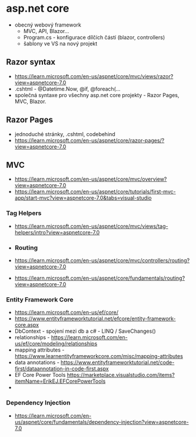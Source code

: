 # asp.net core
* obecný webový framework
  * MVC, API, Blazor...
  * Program.cs - konfigurace dílčích částí (blazor, controllers)
  * šablony ve VS na nový projekt

## Razor syntax

* https://learn.microsoft.com/en-us/aspnet/core/mvc/views/razor?view=aspnetcore-7.0
* .cshtml - @Datetime.Now, @if, @foreach(...
* společná syntaxe pro všechny asp.net core projekty - Razor Pages, MVC, Blazor.

## Razor Pages
* jednoduché stránky, .cshtml, codebehind
* https://learn.microsoft.com/en-us/aspnet/core/razor-pages/?view=aspnetcore-7.0

## MVC
* https://learn.microsoft.com/en-us/aspnet/core/mvc/overview?view=aspnetcore-7.0
* https://learn.microsoft.com/en-us/aspnet/core/tutorials/first-mvc-app/start-mvc?view=aspnetcore-7.0&tabs=visual-studio

### Tag Helpers
* https://learn.microsoft.com/en-us/aspnet/core/mvc/views/tag-helpers/intro?view=aspnetcore-7.0

* ### Routing
* https://learn.microsoft.com/en-us/aspnet/core/mvc/controllers/routing?view=aspnetcore-7.0
* https://learn.microsoft.com/en-us/aspnet/core/fundamentals/routing?view=aspnetcore-7.0

### Entity Framework Core
* https://learn.microsoft.com/en-us/ef/core/
* https://www.entityframeworktutorial.net/efcore/entity-framework-core.aspx
* DbContext - spojení mezi db a c# - LINQ / SaveChanges()
* relationships - https://learn.microsoft.com/en-us/ef/core/modeling/relationships
* mapping attributes - https://www.learnentityframeworkcore.com/misc/mapping-attributes
* data annotations - https://www.entityframeworktutorial.net/code-first/dataannotation-in-code-first.aspx
* EF Core Power Tools https://marketplace.visualstudio.com/items?itemName=ErikEJ.EFCorePowerTools
* 
### Dependency Injection
* https://learn.microsoft.com/en-us/aspnet/core/fundamentals/dependency-injection?view=aspnetcore-7.0

